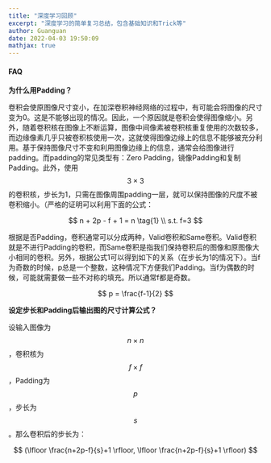 ```yaml
---
title: "深度学习回顾"
excerpt: "深度学习的简单复习总结，包含基础知识和Trick等"
author: Guanguan
date: 2022-04-03 19:50:09
mathjax: true
---
```



#### FAQ

**为什么用Padding？**

卷积会使原图像尺寸变小，在加深卷积神经网络的过程中，有可能会将图像的尺寸变为0。这是不能够出现的情况。因此，一个原因就是卷积会使得图像缩小。另外，随着卷积核在图像上不断运算，图像中间像素被卷积核重复使用的次数较多，而边缘像素几乎只被卷积核使用一次，这就使得图像边缘上的信息不能够被充分利用。基于保持图像尺寸不变和利用图像边缘上的信息，通常会给图像进行padding。而padding的常见类型有：Zero Padding，镜像Padding和复制Padding。此外，使用 $$3 \times 3$$ 的卷积核，步长为1，只需在图像周围padding一层，就可以保持图像的尺度不被卷积缩小。（严格的证明可以利用下面的公式：

$$
n + 2p - f + 1 = n \tag{1} \\
s.t. f=3
$$

根据是否Padding，卷积通常可以分成两种，Valid卷积和Same卷积。Valid卷积就是不进行Padding的卷积，而Same卷积是指我们保持卷积后的图像和原图像大小相同的卷积。另外，根据公式1可以得到如下的关系（在步长为1的情况下）。当f为奇数的时候，p总是一个整数，这种情况下方便我们Padding。当f为偶数的时候，可能就需要做一些不对称的填充。所以通常f都是奇数。

$$
p = \frac{f-1}{2}
$$


**设定步长和Padding后输出图的尺寸计算公式？**

设输入图像为 $$n \times n$$，卷积核为 $$f \times f$$，Padding为 $$p$$，步长为 $$s$$。那么卷积后的步长为：

$$
(\lfloor \frac{n+2p-f}{s}+1 \rfloor, \lfloor \frac{n+2p-f}{s}+1 \rfloor)
$$
